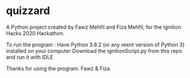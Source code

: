 # quizzard
A Python project created by Fawz Mehfil and Fiza Mehfil, for the Ignition Hacks 2020 Hackathon.

To run the program :
Have Python 3.8.2 (or any reent version of Python 3) installed on your computer
Download the ignitionScript.py from this repo and run it with IDLE

Thanks for using the program.
Fawz & Fiza
